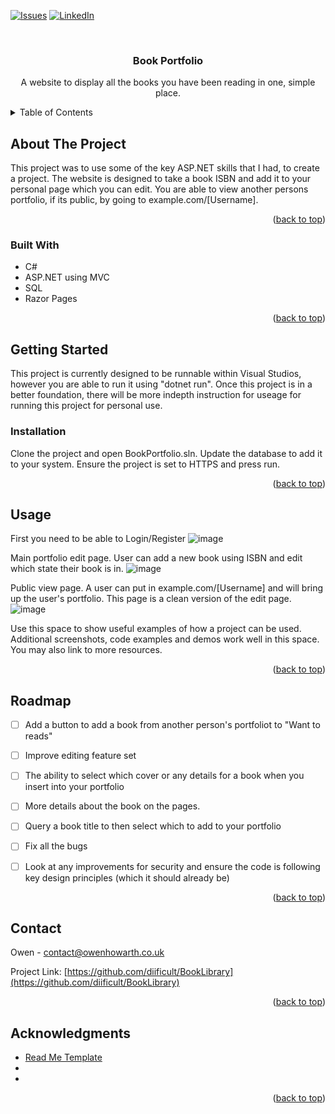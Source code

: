 <!-- Improved compatibility of back to top link: See: https://github.com/othneildrew/Best-README-Template/pull/73 -->
<a id="readme-top"></a>
<!--
*** Thanks for checking out the Best-README-Template. If you have a suggestion
*** that would make this better, please fork the repo and create a pull request
*** or simply open an issue with the tag "enhancement".
*** Don't forget to give the project a star!
*** Thanks again! Now go create something AMAZING! :D
-->



<!-- PROJECT SHIELDS -->
<!--
*** I'm using markdown "reference style" links for readability.
*** Reference links are enclosed in brackets [ ] instead of parentheses ( ).
*** See the bottom of this document for the declaration of the reference variables
*** for contributors-url, forks-url, etc. This is an optional, concise syntax you may use.
*** https://www.markdownguide.org/basic-syntax/#reference-style-links
-->
[![Issues][issues-shield]][issues-url]
[![LinkedIn][linkedin-shield]][linkedin-url]



<!-- PROJECT LOGO -->
<br />
<div align="center">
  <a href="https://github.com/github_username/repo_name">
  </a>

<h3 align="center">Book Portfolio</h3>

  <p align="center">
    A website to display all the books you have been reading in one, simple place.  
  </p>
</div>



<!-- TABLE OF CONTENTS -->
<details>
  <summary>Table of Contents</summary>
  <ol>
    <li>
      <a href="#about-the-project">About The Project</a>
      <ul>
        <li><a href="#built-with">Built With</a></li>
      </ul>
    </li>
    <li>
      <a href="#getting-started">Getting Started</a>
      <ul>
        <li><a href="#installation">Installation</a></li>
      </ul>
    </li>
    <li><a href="#usage">Usage</a></li>
    <li><a href="#roadmap">Roadmap</a></li>
    <li><a href="#contact">Contact</a></li>
    <li><a href="#acknowledgments">Acknowledgments</a></li>
  </ol>
</details>



<!-- ABOUT THE PROJECT -->
## About The Project

This project was to use some of the key ASP.NET skills that I had, to create a project. The website is designed to take a book ISBN and add it to your personal page which you can edit. You are able to view another persons portfolio, if its public, by going to example.com/[Username]. 

<p align="right">(<a href="#readme-top">back to top</a>)</p>



### Built With

* C#
* ASP.NET using MVC
* SQL
* Razor Pages


<p align="right">(<a href="#readme-top">back to top</a>)</p>



<!-- GETTING STARTED -->
## Getting Started

This project is currently designed to be runnable within Visual Studios, however you are able to run it using "dotnet run".
Once this project is in a better foundation, there will be more indepth instruction for useage for running this project for personal use.

### Installation

Clone the project and open BookPortfolio.sln. 
Update the database to add it to your system.
Ensure the project is set to HTTPS and press run.

<p align="right">(<a href="#readme-top">back to top</a>)</p>



<!-- USAGE EXAMPLES -->
## Usage

First you need to be able to Login/Register
![image](https://github.com/user-attachments/assets/4899c18a-2bd3-4eac-b2d6-a8e821fa0325)

Main portfolio edit page. User can add a new book using ISBN and edit which state their book is in.
![image](https://github.com/user-attachments/assets/468f66de-dd93-4225-b780-539abf644b13)

Public view page. A user can put in example.com/[Username] and will bring up the user's portfolio. This page is a clean version of the edit page.
![image](https://github.com/user-attachments/assets/a797af39-e11a-4b0c-9fa6-e16b1c27065a)

Use this space to show useful examples of how a project can be used. Additional screenshots, code examples and demos work well in this space. You may also link to more resources.


<p align="right">(<a href="#readme-top">back to top</a>)</p>



<!-- ROADMAP -->
## Roadmap

- [ ] Add a button to add a book from another person's portfoliot to "Want to reads"
- [ ] Improve editing feature set
- [ ] The ability to select which cover or any details for a book when you insert into your portfolio
- [ ] More details about the book on the pages.
- [ ] Query a book title to then select which to add to your portfolio
- [ ] Fix all the bugs
- [ ] Look at any improvements for security and ensure the code is following key design principles (which it should already be)
      


<p align="right">(<a href="#readme-top">back to top</a>)</p>










<!-- CONTACT -->
## Contact

Owen - contact@owenhowarth.co.uk

Project Link: [https://github.com/diificult/BookLibrary](https://github.com/diificult/BookLibrary)

<p align="right">(<a href="#readme-top">back to top</a>)</p>



<!-- ACKNOWLEDGMENTS -->
## Acknowledgments

* [Read Me Template](https://github.com/othneildrew/Best-README-Template/tree/main)
* []()
* []()

<p align="right">(<a href="#readme-top">back to top</a>)</p>



<!-- MARKDOWN LINKS & IMAGES -->
<!-- https://www.markdownguide.org/basic-syntax/#reference-style-links -->
[contributors-shield]: https://img.shields.io/github/contributors/github_username/repo_name.svg?style=for-the-badge
[contributors-url]: https://github.com/github_username/repo_name/graphs/contributors
[forks-shield]: https://img.shields.io/github/forks/github_username/repo_name.svg?style=for-the-badge
[forks-url]: https://github.com/github_username/repo_name/network/members
[stars-shield]: https://img.shields.io/github/stars/github_username/repo_name.svg?style=for-the-badge
[stars-url]: https://github.com/github_username/repo_name/stargazers
[issues-shield]: https://img.shields.io/github/issues/github_username/repo_name.svg?style=for-the-badge
[issues-url]: https://github.com/github_username/repo_name/issues
[license-shield]: https://img.shields.io/github/license/github_username/repo_name.svg?style=for-the-badge
[license-url]: https://github.com/github_username/repo_name/blob/master/LICENSE.txt
[linkedin-shield]: https://img.shields.io/badge/-LinkedIn-black.svg?style=for-the-badge&logo=linkedin&colorB=555
[linkedin-url]: https://linkedin.com/in/linkedin_username
[product-screenshot]: images/screenshot.png
[Next.js]: https://img.shields.io/badge/next.js-000000?style=for-the-badge&logo=nextdotjs&logoColor=white
[Next-url]: https://nextjs.org/
[React.js]: https://img.shields.io/badge/React-20232A?style=for-the-badge&logo=react&logoColor=61DAFB
[React-url]: https://reactjs.org/
[Vue.js]: https://img.shields.io/badge/Vue.js-35495E?style=for-the-badge&logo=vuedotjs&logoColor=4FC08D
[Vue-url]: https://vuejs.org/
[Angular.io]: https://img.shields.io/badge/Angular-DD0031?style=for-the-badge&logo=angular&logoColor=white
[Angular-url]: https://angular.io/
[Svelte.dev]: https://img.shields.io/badge/Svelte-4A4A55?style=for-the-badge&logo=svelte&logoColor=FF3E00
[Svelte-url]: https://svelte.dev/
[Laravel.com]: https://img.shields.io/badge/Laravel-FF2D20?style=for-the-badge&logo=laravel&logoColor=white
[Laravel-url]: https://laravel.com
[Bootstrap.com]: https://img.shields.io/badge/Bootstrap-563D7C?style=for-the-badge&logo=bootstrap&logoColor=white
[Bootstrap-url]: https://getbootstrap.com
[JQuery.com]: https://img.shields.io/badge/jQuery-0769AD?style=for-the-badge&logo=jquery&logoColor=white
[JQuery-url]: https://jquery.com 
